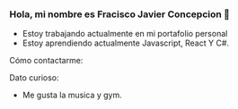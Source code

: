 ### Hola, mi nombre es Fracisco Javier Concepcion   👋

* Estoy trabajando actualmente en mi portafolio personal
* Estoy aprendiendo actualmente Javascript, React Y C#.
  
Cómo contactarme:



Dato curioso:

* Me gusta la musica y gym.

<!--
**franciscojcc007/franciscojcc007** is a ✨ _special_ ✨ repository because its `README.md` (this file) appears on your GitHub profile.

Here are some ideas to get you started:

- 🔭 I’m currently working on ...
- 🌱 I’m currently learning ...
- 👯 I’m looking to collaborate on ...
- 🤔 I’m looking for help with ...
- 💬 Ask me about ...
- 📫 How to reach me: ...
- 😄 Pronouns: ...
- ⚡ Fun fact: ...
-->
